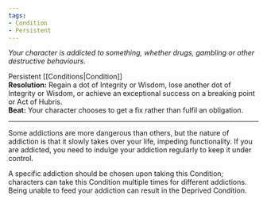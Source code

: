 ```yaml
---
tags:
- Condition
- Persistent
---
```


_Your character is addicted to something, whether drugs, gambling or other destructive behaviours._

Persistent [[Conditions|Condition]]\
**Resolution:** Regain a dot of Integrity or Wisdom, lose another dot of Integrity or Wisdom, or achieve an exceptional success on a breaking point or Act of Hubris.\
**Beat:** Your character chooses to get a fix rather than fulfil an obligation.

---

Some addictions are more dangerous than others, but the nature of addiction is that it slowly takes over your life, impeding functionality. If you are addicted, you need to indulge your addiction regularly to keep it under control.

A specific addiction should be chosen upon taking this Condition; characters can take this Condition multiple times for different addictions. Being unable to feed your addiction can result in the Deprived Condition.